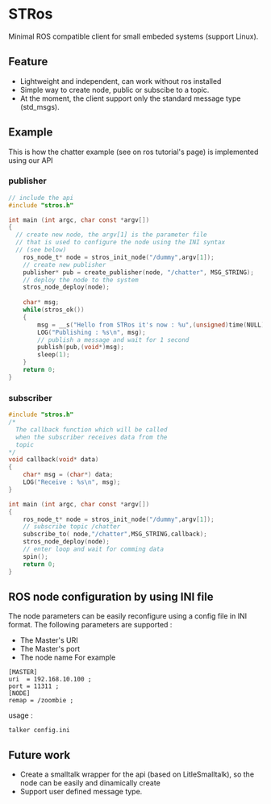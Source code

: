 # STRos
Minimal ROS compatible client for small embeded systems (support Linux).
## Feature
- Lightweight and independent, can work without ros installed
- Simple way to create node, public or subscibe to a topic.
- At the moment, the client support only the standard message type (std_msgs).

## Example
This is how the chatter example (see on ros tutorial's page) is implemented using our API
### publisher
```c
// include the api
#include "stros.h"

int main (int argc, char const *argv[])
{
  // create new node, the argv[1] is the parameter file
  // that is used to configure the node using the INI syntax 
  // (see below)
	ros_node_t* node = stros_init_node("/dummy",argv[1]);
	// create new publisher
	publisher* pub = create_publisher(node, "/chatter", MSG_STRING);
	// deploy the node to the system
	stros_node_deploy(node);
	
	char* msg;
	while(stros_ok())
	{
		msg = __s("Hello from STRos it's now : %u",(unsigned)time(NULL));
		LOG("Publishing : %s\n", msg);
		// publish a message and wait for 1 second
		publish(pub,(void*)msg);
		sleep(1);
	}
	return 0;
}
```
### subscriber
```c
#include "stros.h"
/*
  The callback function which will be called
  when the subscriber receives data from the 
  topic
*/
void callback(void* data)
{
	char* msg = (char*) data;
	LOG("Receive : %s\n", msg);
}

int main (int argc, char const *argv[])
{
	ros_node_t* node = stros_init_node("/dummy",argv[1]);
	// subscribe topic /chatter
	subscribe_to( node,"/chatter",MSG_STRING,callback);
	stros_node_deploy(node);
	// enter loop and wait for comming data
	spin();
	return 0;
}
```
## ROS node configuration by using INI file
The node parameters can be easily reconfigure using a config file in INI format. The following parameters are supported :
- The Master's URI
- The Master's port
- The node name 
For example
```
[MASTER]             
uri  = 192.168.10.100 ;
port = 11311 ;
[NODE]             
remap = /zoombie ;
```
usage :
```
talker config.ini
```
## Future work
- Create a smalltalk wrapper for the api (based on LitleSmalltalk), so the node can be easily and dinamically create
- Support user defined message type.
